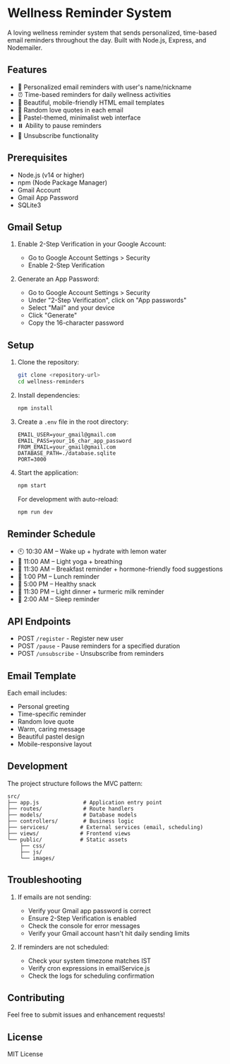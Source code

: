 # Wellness Reminder System

A loving wellness reminder system that sends personalized, time-based email reminders throughout the day. Built with Node.js, Express, and Nodemailer.

## Features

- 💌 Personalized email reminders with user's name/nickname
- ⏰ Time-based reminders for daily wellness activities
- 💝 Beautiful, mobile-friendly HTML email templates
- 🎯 Random love quotes in each email
- 🌟 Pastel-themed, minimalist web interface
- ⏸️ Ability to pause reminders
- 🔄 Unsubscribe functionality

## Prerequisites

- Node.js (v14 or higher)
- npm (Node Package Manager)
- Gmail Account
- Gmail App Password
- SQLite3

## Gmail Setup

1. Enable 2-Step Verification in your Google Account:
   - Go to Google Account Settings > Security
   - Enable 2-Step Verification

2. Generate an App Password:
   - Go to Google Account Settings > Security
   - Under "2-Step Verification", click on "App passwords"
   - Select "Mail" and your device
   - Click "Generate"
   - Copy the 16-character password

## Setup

1. Clone the repository:
   ```bash
   git clone <repository-url>
   cd wellness-reminders
   ```

2. Install dependencies:
   ```bash
   npm install
   ```

3. Create a `.env` file in the root directory:
   ```
   EMAIL_USER=your_gmail@gmail.com
   EMAIL_PASS=your_16_char_app_password
   FROM_EMAIL=your_gmail@gmail.com
   DATABASE_PATH=./database.sqlite
   PORT=3000
   ```

4. Start the application:
   ```bash
   npm start
   ```

   For development with auto-reload:
   ```bash
   npm run dev
   ```

## Reminder Schedule

- 🕙 10:30 AM – Wake up + hydrate with lemon water
- 🧘 11:00 AM – Light yoga + breathing
- 🍳 11:30 AM – Breakfast reminder + hormone-friendly food suggestions
- 🍲 1:00 PM – Lunch reminder
- 🍎 5:00 PM – Healthy snack
- 🍛 11:30 PM – Light dinner + turmeric milk reminder
- 🌙 2:00 AM – Sleep reminder

## API Endpoints

- POST `/register` - Register new user
- POST `/pause` - Pause reminders for a specified duration
- POST `/unsubscribe` - Unsubscribe from reminders

## Email Template

Each email includes:
- Personal greeting
- Time-specific reminder
- Random love quote
- Warm, caring message
- Beautiful pastel design
- Mobile-responsive layout

## Development

The project structure follows the MVC pattern:
```
src/
├── app.js              # Application entry point
├── routes/             # Route handlers
├── models/             # Database models
├── controllers/        # Business logic
├── services/          # External services (email, scheduling)
├── views/             # Frontend views
└── public/            # Static assets
    ├── css/
    ├── js/
    └── images/
```

## Troubleshooting

1. If emails are not sending:
   - Verify your Gmail app password is correct
   - Ensure 2-Step Verification is enabled
   - Check the console for error messages
   - Verify your Gmail account hasn't hit daily sending limits

2. If reminders are not scheduled:
   - Check your system timezone matches IST
   - Verify cron expressions in emailService.js
   - Check the logs for scheduling confirmation

## Contributing

Feel free to submit issues and enhancement requests!

## License

MIT License 